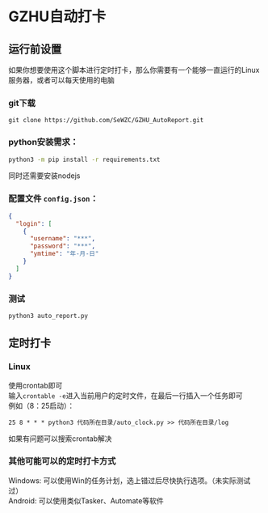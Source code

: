 # GZHU自动打卡

## 运行前设置

如果你想要使用这个脚本进行定时打卡，那么你需要有一个能够一直运行的Linux服务器，或者可以每天使用的电脑

### git下载
```shell
git clone https://github.com/SeWZC/GZHU_AutoReport.git
```

### python安装需求：
```sh
python3 -m pip install -r requirements.txt
```
同时还需要安装nodejs

### 配置文件 `config.json`：
```json
{
  "login": [
    {
      "username": "***",
      "password": "***",
      "ymtime": "年-月-日"
    }
  ]
}
```

### 测试
```sh
python3 auto_report.py
```

## 定时打卡
### Linux
使用crontab即可<br>
输入`crontable -e`进入当前用户的定时文件，在最后一行插入一个任务即可<br>
例如（8：25启动）：
```
25 8 * * * python3 代码所在目录/auto_clock.py >> 代码所在目录/log
```
如果有问题可以搜索crontab解决

### 其他可能可以的定时打卡方式
Windows:
可以使用Win的任务计划，选上错过后尽快执行选项。（未实际测试过）<br>
Android:
可以使用类似Tasker、Automate等软件